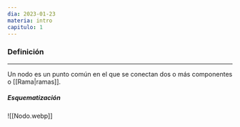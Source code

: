 ```yaml
---
dia: 2023-01-23
materia: intro
capitulo: 1
---
```

### Definición
---
Un nodo es un punto común en el que se conectan dos o más componentes o [[Rama|ramas]].

##### Esquematización
![[Nodo.webp]]
